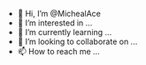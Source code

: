 - 👋 Hi, I’m @MichealAce
- 👀 I’m interested in ...
- 🌱 I’m currently learning ...
- 💞️ I’m looking to collaborate on ...
- 📫 How to reach me ...

<!---
MichealAce/MichealAce is a ✨ special ✨ repository because its `README.md` (this file) appears on your GitHub profile.
You can click the Preview link to take a look at your changes.
--->
